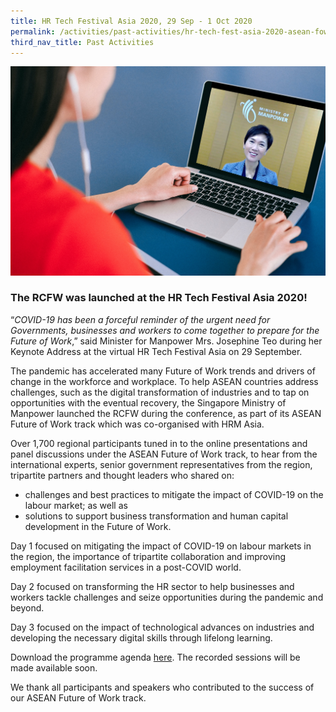 ```yaml
---
title: HR Tech Festival Asia 2020, 29 Sep - 1 Oct 2020
permalink: /activities/past-activities/hr-tech-fest-asia-2020-asean-fow-track/
third_nav_title: Past Activities
---
```

![Keynote-Address-HR-Tech-Festival-Asia-2020](/images/min-josephine-teo-hr-fest-keynote.png)

### The RCFW was launched at the HR Tech Festival Asia 2020!

“_COVID-19 has been a forceful reminder of the urgent need for Governments, businesses and workers to come together to prepare for the Future of Work_,” said Minister for Manpower Mrs. Josephine Teo during her Keynote Address at the virtual HR Tech Festival Asia on 29 September.

The pandemic has accelerated many Future of Work trends and drivers of change in the workforce and workplace. To help ASEAN countries address challenges, such as the digital transformation of industries and to tap on opportunities with the eventual recovery, the Singapore Ministry of Manpower launched the RCFW during the conference, as part of its ASEAN Future of Work track which was co-organised with HRM Asia.

Over 1,700 regional participants tuned in to the online presentations and panel discussions under the ASEAN Future of Work track, to hear from the international experts, senior government representatives from the region, tripartite partners and thought leaders who shared on:
- challenges and best practices to mitigate the impact of COVID-19 on the labour market; as well as
- solutions to support business transformation and human capital development in the Future of Work.

Day 1 focused on mitigating the impact of COVID-19 on labour markets in the region, the importance of tripartite collaboration and improving employment facilitation services in a post-COVID world.

Day 2 focused on transforming the HR sector to help businesses and workers tackle challenges and seize opportunities during the pandemic and beyond.

Day 3 focused on the impact of technological advances on industries and developing the necessary digital skills through lifelong learning.

<p>Download the programme agenda <a href="/documents/HR-Tech-Festival Asia-ASEAN-Future-of-Work Track-Provisional-Programme.pdf/">here</a>. The recorded sessions will be made available soon.</p>

We thank all participants and speakers who contributed to the success of our ASEAN Future of Work track.
